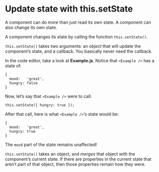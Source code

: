 # Update state with this.setState

A component can do more than just read its own state. A component can also change its own state.

A component changes its state by calling the function ``this.setState()``.

``this.setState()`` takes two arguments: an *object* that will update the component’s state, and a callback. You basically never need the callback.

In the code editor, take a look at **Example.js**. Notice that ``<Example />`` has a state of:

```
{
  mood:   'great',
  hungry: false
}
```

Now, let’s say that ``<Example />`` were to call:

```
this.setState({ hungry: true });
```

After that call, here is what ``<Example />``‘s state would be:

```
{
  mood:   'great',
  hungry: true
}
```

The ``mood`` part of the state remains unaffected!

``this.setState()`` takes an object, and *merges* that object with the component’s current state. If there are properties in the current state that aren’t part of that object, then those properties remain how they were.